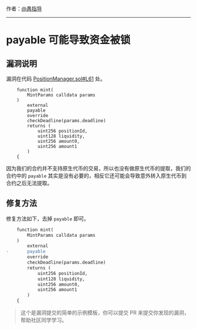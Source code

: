 作者：[@愚指导](https://x.com/yudao1024)

---

# payable 可能导致资金被锁

## 漏洞说明

漏洞在代码 [PositionManager.sol#L61](https://github.com/WTFAcademy/WTF-Dapp/blob/main/demo-contract/contracts/wtfswap/PositionManager.sol#L61) 处。

```solidity
    function mint(
        MintParams calldata params
    )
        external
        payable
        override
        checkDeadline(params.deadline)
        returns (
            uint256 positionId,
            uint128 liquidity,
            uint256 amount0,
            uint256 amount1
        )
    {
```

因为我们的合约并不支持原生代币的交易，所以也没有做原生代币的提取，我们的合约中的 `payable` 其实是没有必要的，相反它还可能会导致意外转入原生代币到合约之后无法提取。

## 修复方法

修复方法如下，去掉 `payable` 即可。

```diff
    function mint(
        MintParams calldata params
    )
        external
-       payable
        override
        checkDeadline(params.deadline)
        returns (
            uint256 positionId,
            uint128 liquidity,
            uint256 amount0,
            uint256 amount1
        )
    {
```

> 这个是漏洞提交的简单的示例模板，你可以提交 PR 来提交你发现的漏洞，帮助社区同学学习。
